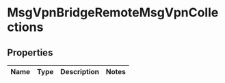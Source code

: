 
# MsgVpnBridgeRemoteMsgVpnCollections

## Properties
Name | Type | Description | Notes
------------ | ------------- | ------------- | -------------



